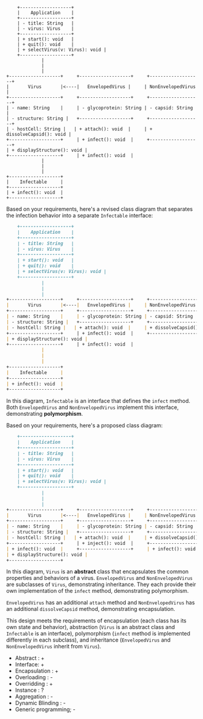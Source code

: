 ``` 
    +-------------------+
    |    Application    |
    +-------------------+
    | - title: String   |
    | - virus: Virus    |
    +-------------------+
    | + start(): void   |
    | + quit(): void    |
    | + selectVirus(v: Virus): void |
    +-------------------+
             |
             |
             |
+-------------------+     +-------------------+     +-------------------+
|       Virus       |<----|   EnvelopedVirus |     | NonEnvelopedVirus |
+-------------------+     +-------------------+     +-------------------+
| - name: String    |     | - glycoprotein: String | - capsid: String  |
| - structure: String |   +-------------------+     +-------------------+
| - hostCell: String |   | + attach(): void  |     | + dissolveCapsid(): void |
+-------------------+     | + infect(): void  |     +-------------------+
| + displayStructure(): void |
+-------------------+     | + infect(): void  |
             |
             |
             |
+-------------------+
|    Infectable     |
+-------------------+
| + infect(): void  |
+-------------------+
```


Based on your requirements, here's a revised class diagram that separates the infection behavior into a separate `Infectable` interface:

```markdown
    +-------------------+
    |    Application    |
    +-------------------+
    | - title: String   |
    | - virus: Virus    |
    +-------------------+
    | + start(): void   |
    | + quit(): void    |
    | + selectVirus(v: Virus): void |
    +-------------------+
             |
             |
             |
+-------------------+     +-------------------+     +-------------------+
|       Virus       |<----|   EnvelopedVirus |     | NonEnvelopedVirus |
+-------------------+     +-------------------+     +-------------------+
| - name: String    |     | - glycoprotein: String | - capsid: String  |
| - structure: String |   +-------------------+     +-------------------+
| - hostCell: String |   | + attach(): void  |     | + dissolveCapsid(): void |
+-------------------+     | + infect(): void  |     +-------------------+
| + displayStructure(): void |
+-------------------+     | + infect(): void  |
             |
             |
             |
+-------------------+
|    Infectable     |
+-------------------+
| + infect(): void  |
+-------------------+
```

In this diagram, `Infectable` is an interface that defines the `infect` method. Both `EnvelopedVirus` and `NonEnvelopedVirus` implement this interface, demonstrating **polymorphism**. 

Based on your requirements, here's a proposed class diagram:

```markdown
    +-------------------+
    |    Application    |
    +-------------------+
    | - title: String   |
    | - virus: Virus    |
    +-------------------+
    | + start(): void   |
    | + quit(): void    |
    | + selectVirus(v: Virus): void |
    +-------------------+
             |
             |
             |
+-------------------+     +-------------------+     +-------------------+
|       Virus       |<----|   EnvelopedVirus |     | NonEnvelopedVirus |
+-------------------+     +-------------------+     +-------------------+
| - name: String    |     | - glycoprotein: String | - capsid: String  |
| - structure: String |   +-------------------+     +-------------------+
| - hostCell: String |   | + attach(): void  |     | + dissolveCapsid(): void |
+-------------------+     | + inject(): void  |     +-------------------+
| + infect(): void  |     +-------------------+     | + infect(): void  |
| + displayStructure(): void |
+-------------------+
```

In this diagram, `Virus` is an **abstract** class that encapsulates the common properties and behaviors of a virus. `EnvelopedVirus` and `NonEnvelopedVirus` are subclasses of `Virus`, demonstrating inheritance. They each provide their own implementation of the `infect` method, demonstrating polymorphism. 

`EnvelopedVirus` has an additional `attach` method and `NonEnvelopedVirus` has an additional `dissolveCapsid` method, demonstrating encapsulation.


This design meets the requirements of encapsulation (each class has its own state and behavior), abstraction (`Virus` is an abstract class and `Infectable` is an interface), polymorphism (`infect` method is implemented differently in each subclass), and inheritance (`EnvelopedVirus` and `NonEnvelopedVirus` inherit from `Virus`).

- Abstract : +
- Interface: +
- Encapsulation : +
- Overloading : -
- Overridding : +
- Instance : ?
- Aggregation : -
- Dynamic Blinding : -
- Generic programming; -


